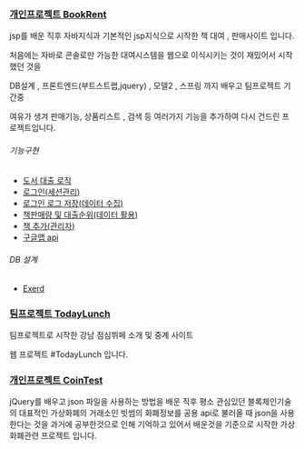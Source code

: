 ### [개인프로젝트 BookRent](https://github.com/returnNoh/BooksRent)

jsp를 배운 직후 자바지식과 기본적인 jsp지식으로 시작한 책 대여 , 판매사이트 입니다.

처음에는 자바로 콘솔로만 가능한 대여시스템을 웹으로 이식시키는 것이 재밌어서 시작했던 것을 

DB설계 , 프론트엔드(부트스트랩,jquery) , 모델2 , 스프링 까지 배우고 팀프로젝트 기간중 

여유가 생겨 판매기능, 상품리스트 , 검색 등 여러가지 기능을 추가하여 다시 건드린 프로젝트입니다.


###### 기능구현 
- [도서 대출 로직](WebContent/Register)
- [로그인(세션관리)](WebContent/Login)
- [로그인 로그 저장(데이터 수집)](WebContent/Mypage_p)
- [책판매량 및 대출순위(데이터 활용)](WebContent/Mypage_p)
- [책 추가(관리자)](WebContent/Admin)
- [구글맵 api](WebContent/map.jsp)

###### DB 설계
- [Exerd](BooksRent.exerd)




### [팀프로젝트 TodayLunch](https://github.com/returnNoh/TodayLunch)

팀프로젝트로 시작한 강남 점심뷔페 소개 및 중계 사이트

웹 프로젝트 #TodayLunch 입니다.
          

### [개인프로젝트 CoinTest](https://github.com/returnNoh/cointest)

jQuery를 배우고  json 파일을 사용하는 방법을 배운 직후
평소 관심있던 블록체인기술의 대표적인 가상화폐의 거래소인 빗썸의 화폐정보를 공용 api로 불러올 때
json을 사용한다는 것을 과거에 공부한것으로 인해 기억하고 있어서 
배운것을 기준으로 시작한 가상화폐관련 프로젝트 입니다.



